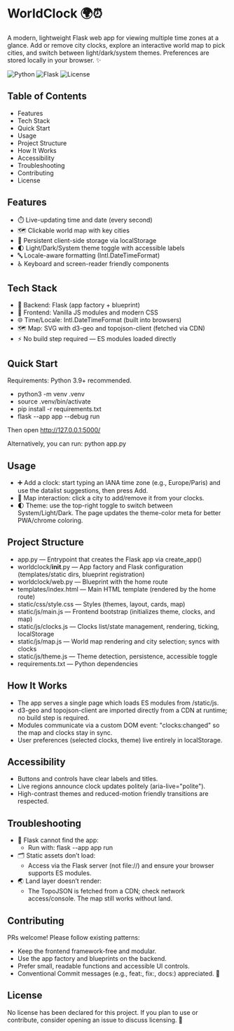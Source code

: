 # WorldClock 🌍⏰

A modern, lightweight Flask web app for viewing multiple time zones at a glance. Add or remove city clocks, explore an interactive world map to pick cities, and switch between light/dark/system themes. Preferences are stored locally in your browser. ✨

![Python](https://img.shields.io/badge/Python-3.9%2B-3776AB?logo=python&logoColor=white)
![Flask](https://img.shields.io/badge/Flask-3.x-000000?logo=flask&logoColor=white)
![License](https://img.shields.io/badge/License-Unspecified-lightgrey)

## Table of Contents
- Features
- Tech Stack
- Quick Start
- Usage
- Project Structure
- How It Works
- Accessibility
- Troubleshooting
- Contributing
- License

## Features

- ⏱️ Live-updating time and date (every second)
- 🗺️ Clickable world map with key cities
- 💾 Persistent client-side storage via localStorage
- 🌓 Light/Dark/System theme toggle with accessible labels
- 🔤 Locale-aware formatting (Intl.DateTimeFormat)
- ♿ Keyboard and screen-reader friendly components

## Tech Stack

- 🐍 Backend: Flask (app factory + blueprint)
- 🎨 Frontend: Vanilla JS modules and modern CSS
- 🌐 Time/Locale: Intl.DateTimeFormat (built into browsers)
- 🗺️ Map: SVG with d3-geo and topojson-client (fetched via CDN)
- ⚡ No build step required — ES modules loaded directly

## Quick Start

Requirements: Python 3.9+ recommended.

- python3 -m venv .venv
- source .venv/bin/activate
- pip install -r requirements.txt
- flask --app app --debug run

Then open http://127.0.0.1:5000/

Alternatively, you can run: python app.py

## Usage

- ➕ Add a clock: start typing an IANA time zone (e.g., Europe/Paris) and use the datalist suggestions, then press Add.
- 🧭 Map interaction: click a city to add/remove it from your clocks.
- 🌓 Theme: use the top-right toggle to switch between System/Light/Dark. The page updates the theme-color meta for better PWA/chrome coloring.

## Project Structure

- app.py — Entrypoint that creates the Flask app via create_app()
- worldclock/__init__.py — App factory and Flask configuration (templates/static dirs, blueprint registration)
- worldclock/web.py — Blueprint with the home route
- templates/index.html — Main HTML template (rendered by the home route)
- static/css/style.css — Styles (themes, layout, cards, map)
- static/js/main.js — Frontend bootstrap (initializes theme, clocks, and map)
- static/js/clocks.js — Clocks list/state management, rendering, ticking, localStorage
- static/js/map.js — World map rendering and city selection; syncs with clocks
- static/js/theme.js — Theme detection, persistence, accessible toggle
- requirements.txt — Python dependencies

## How It Works

- The app serves a single page which loads ES modules from /static/js.
- d3-geo and topojson-client are imported directly from a CDN at runtime; no build step is required.
- Modules communicate via a custom DOM event: "clocks:changed" so the map and clocks stay in sync.
- User preferences (selected clocks, theme) live entirely in localStorage.

## Accessibility

- Buttons and controls have clear labels and titles.
- Live regions announce clock updates politely (aria-live="polite").
- High-contrast themes and reduced-motion friendly transitions are respected.

## Troubleshooting

- 🧪 Flask cannot find the app:
  - Run with: flask --app app run
- 🗂️ Static assets don’t load:
  - Access via the Flask server (not file://) and ensure your browser supports ES modules.
- 🌏 Land layer doesn’t render:
  - The TopoJSON is fetched from a CDN; check network access/console. The map still works without land.

## Contributing

PRs welcome! Please follow existing patterns:
- Keep the frontend framework-free and modular.
- Use the app factory and blueprints on the backend.
- Prefer small, readable functions and accessible UI controls.
- Conventional Commit messages (e.g., feat:, fix:, docs:) appreciated. 🙏

## License

No license has been declared for this project. If you plan to use or contribute, consider opening an issue to discuss licensing. 📄
